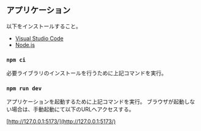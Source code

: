 ## アプリケーション

以下をインストールすること。

- [Visual Studio Code](https://code.visualstudio.com/download)
- [Node.js](https://nodejs.org/ja/)

### `npm ci`

必要ライブラリのインストールを行うために上記コマンドを実行。

### `npm run dev`

アプリケーションを起動するために上記コマンドを実行。
ブラウザが起動しない場合は、手動起動にて以下のURLへアクセスする。

[http://127.0.0.1:5173/](http://127.0.0.1:5173/)
